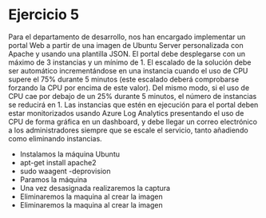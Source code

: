 <h1>Ejercicio 5</h1>

<p>Para el departamento de desarrollo, nos han encargado implementar un portal Web a partir de una imagen de Ubuntu Server personalizada con Apache y usando una plantilla JSON. El portal debe desplegarse con un máximo de 3 instancias y un mínimo de 1. El escalado de la solución debe ser automático incrementándose en una instancia cuando el uso de CPU supere el 75% durante 5 minutos (este escalado deberá comprobarse forzando la CPU por encima de este valor). Del mismo modo, si el uso de CPU cae por debajo de un 25% durante 5 minutos, el número de instancias se reducirá en 1. Las instancias que estén en ejecución para el portal deben estar monitorizados usando Azure Log Analytics presentando el uso de CPU de forma gráfica en un dashboard, y debe llegar un correo electrónico a los administradores siempre que se escale el servicio, tanto añadiendo como eliminando instancias.</p>


<ul>
  <li>Instalamos la máquina Ubuntu</li>
  <li>apt-get install apache2</li>
  <li>sudo waagent -deprovision</li>
  <li>Paramos la máquina</li>
  <li>Una vez desasignada realizaremos la captura</li>
  <li>Eliminaremos la maquina al crear la imagen</li>
  <li>Eliminaremos la maquina al crear la imagen</li>
  
</ul>
